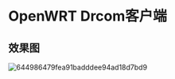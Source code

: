 # OpenWRT Drcom客户端
## 效果图
![644986479fea91badddee94ad18d7bd9](https://github.com/user-attachments/assets/2b6a0a5c-6e67-43da-8b42-1fff86bf7e72)
